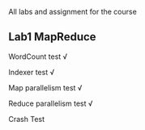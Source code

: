 
All labs and assignment for the course

## Lab1 MapReduce

WordCount test √

Indexer test √

Map parallelism test √

Reduce parallelism test √

Crash Test